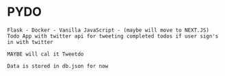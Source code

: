 # PYDO
    Flask - Docker - Vanilla JavaScript - (maybe will move to NEXT.JS)
    Todo App with twitter api for tweeting completed todos if user sign's in with twitter

    MAYBE will cal it Tweetdo
    
    Data is stored in db.json for now